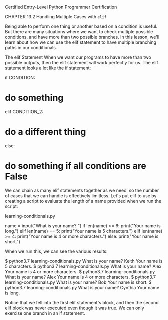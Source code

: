 
Certified Entry-Level Python Programmer Certification


CHAPTER 13.2
Handling Multiple Cases with `elif`

Being able to perform one thing or another based on a condition is useful. But there are many situations where we want to check multiple possible conditions, and have more than two possible branches. In this lesson, we'll learn about how we can use the elif statement to have multiple branching paths in our conditionals.

The elif Statement
When we want our programs to have more than two possible outputs, then the elif statement will work perfectly for us. The elif statement looks a lot like the if statement:

if CONDITION:
   # do something
elif CONDITION_2:
   # do a different thing
else:
   # do something if all conditions are False


We can chain as many elif statements together as we need, so the number of cases that we can handle is effectively limitless. Let's put elif to use by creating a script to evaluate the length of a name provided when we run the script:

learning-conditionals.py

name = input("What is your name? ")
if len(name) >= 6:
   print("Your name is long.")
elif len(name) == 5:
   print("Your name is 5 characters.")
elif len(name) >= 4:
   print("Your name is 4 or more characters.")
else:
   print("Your name is short.")

When we run this, we can see the various results:

$ python3.7 learning-conditionals.py
What is your name? Keith
Your name is 5 characters.
$ python3.7 learning-conditionals.py
What is your name? Alex
Your name is 4 or more characters.
$ python3.7 learning-conditionals.py
What is your name? Alex
Your name is 4 or more characters.
$ python3.7 learning-conditionals.py
What is your name? Bob
Your name is short.
$ python3.7 learning-conditionals.py
What is your name? Cynthia
Your name is long.

Notice that we fell into the first elif statement's block, and then the second elif block was never executed even though it was true. We can only exercise one branch in an if statement.
